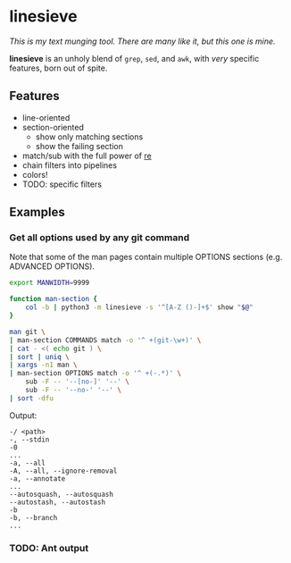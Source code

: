 # linesieve

*This is my text munging tool. There are many like it, but this one is mine.*

**linesieve** is an unholy blend of `grep`, `sed`, and `awk`, 
with *very* specific features, born out of spite.

## Features

* line-oriented
* section-oriented
  * show only matching sections
  * show the failing section
* match/sub with the full power of [re](https://docs.python.org/3/library/re.html)
* chain filters into pipelines
* colors!
* TODO: specific filters

## Examples

### Get all options used by any git command

Note that some of the man pages contain multiple OPTIONS sections (e.g. ADVANCED OPTIONS).

```bash
export MANWIDTH=9999

function man-section {
    col -b | python3 -m linesieve -s '^[A-Z ()-]+$' show "$@" 
}

man git \
| man-section COMMANDS match -o '^ +(git-\w+)' \
| cat - <( echo git ) \
| sort | uniq \
| xargs -n1 man \
| man-section OPTIONS match -o '^ +(-.*)' \
    sub -F -- '--[no-]' '--' \
    sub -F -- '--no-' '--' \
| sort -dfu

```
  
Output:

```
-/ <path>
-, --stdin
-0
...
-a, --all
-A, --all, --ignore-removal
-a, --annotate
...
--autosquash, --autosquash
--autostash, --autostash
-b
-b, --branch
...
```

### TODO: Ant output

